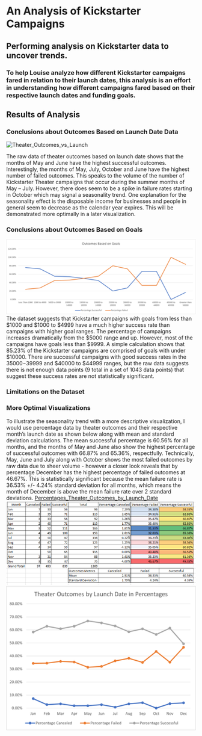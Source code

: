 # An Analysis of Kickstarter Campaigns 
## Performing analysis on Kickstarter data to uncover trends.
### To help Louise analyze how different Kickstarter campaigns fared in relation to their launch dates, this analysis is an effort in understanding how different campaigns fared based on their respective launch dates and funding goals.

## Results of Analysis
### Conclusions about Outcomes Based on Launch Date Data
![Theater_Outcomes_vs_Launch](https://user-images.githubusercontent.com/85074720/123522205-8b3ba800-d681-11eb-8413-c99b9cbf0135.png)

The raw data of theater outcomes based on launch date shows that the months of May and June have the highest successful outcomes.  Interestingly, the months of May, July, October and June have the highest number of failed outcomes.  This speaks to the volume of the number of Kickstarter Theater campaigns that occur during the summer months of May – July.  However, there does seem to be a spike in failure rates starting in October which may signal a seasonality trend.  One explanation for the seasonality effect is the disposable income for businesses and people in general seem to decrease as the calendar year expires. This will be demonstrated more optimally in a later visualization.
### Conclusions about Outcomes Based on Goals
![Outcomes_vs_Goals](Outcomes_vs_Goals.png)
The dataset suggests that Kickstarter campaigns with goals from less than $1000 and $1000 to $4999 have a much higher success rate than campaigns with higher goal ranges.  The percentage of campaigns increases dramatically from the $5000 range and up.  However, most of the campaigns have goals less than $9999.  A simple calculation shows that 85.23% of the Kickstarter campaigns are comprised of goals with under $10000.  There are successful campaigns with good success rates in the $35000-$39999 and $40000 to $44999 ranges, but the raw data suggests there is not enough data points (9 total in a set of 1043 data points) that suggest these success rates are not statistically significant.
### Limitations on the Dataset

### More Optimal Visualizations
To illustrate the seasonality trend with a more descriptive visualization, I would use percentage data by theater outcomes and their respective month’s launch date as shown below along with mean and standard deviation calculations.  The mean successful percentage is 60.56% for all months, and the months of May and June also show the highest percentage of successful outcomes with 66.87% and 65.36%, respectfully.  Technically, May, June and July along with October shows the most failed outcomes by raw data due to sheer volume - however a closer look reveals that by percentage December has the highest percentage of failed outcomes at 46.67%.  This is statistically significant because the mean failure rate is 36.53% +/- 4.24% standard deviation for all months, which means the month of December is above the mean failure rate over 2 standard deviations.
[Percentages_Theater_Outcomes_by_Launch_Date](https://github.com/jpmendeziii/kickstarter-analysis/blob/main/Percentages_Theater_Outcomes_by_Launch_Date.xlsx)
![Table_of_Percentages_Theater_Outcomes_Mean_SD](Table_of_Percentages_Theater_Outcomes_Mean_SD.png)
![Percentages_Outcomes_Based_on_Launch_Date](Percentages_Outcomes_Based_on_Launch_Date.png)

